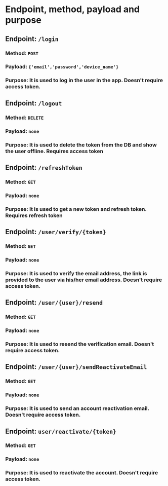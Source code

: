 # Endpoint, method, payload and purpose

## Endpoint: `/login`
### Method: `POST`
### Payload: `{'email','password','device_name'}`
### Purpose: It is used to log in the user in the app. Doesn't require access token.


## Endpoint: `/logout`
### Method: `DELETE`
### Payload: `none`
### Purpose: It is used to delete the token from the DB and show the user offline. Requires access token


## Endpoint: `/refreshToken`
### Method: `GET`
### Payload: `none`
### Purpose: It is used to get a new token and refresh token. Requires refresh token


## Endpoint: `/user/verify/{token}`
### Method: `GET`
### Payload: `none`
### Purpose: It is used to verify the email address, the link is provided to the user via his/her email address. Doesn't require access token.


## Endpoint: `/user/{user}/resend`
### Method: `GET`
### Payload: `none`
### Purpose: It is used to resend the verification email. Doesn't require access token.


## Endpoint: `/user/{user}/sendReactivateEmail`
### Method: `GET`
### Payload: `none`
### Purpose: It is used to send an account reactivation email. Doesn't require access token.


## Endpoint: `user/reactivate/{token}`
### Method: `GET`
### Payload: `none`
### Purpose: It is used to reactivate the account. Doesn't require access token.


